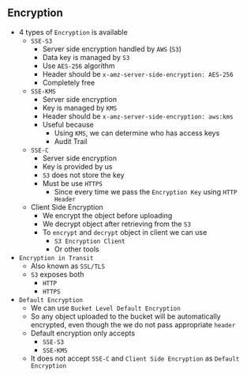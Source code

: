 ## Encryption

- 4 types of `Encryption` is available
  - `SSE-S3`
    - Server side encryption handled by `AWS` (`S3`)
    - Data key is managed by `S3`
    - Use `AES-256` algorithm
    - Header should be `x-amz-server-side-encryption: AES-256`
    - Completely free
  - `SSE-KMS`
    - Server side encryption
    - Key is managed by `KMS`
    - Header should be `x-amz-server-side-encryption: aws:kms`
    - Useful because
      - Using `KMS`, we can determine who has access keys
      - Audit Trail
  - `SSE-C`
    - Server side encryption
    - Key is provided by us
    - `S3` does not store the key
    - Must be use `HTTPS`
      - Since every time we pass the `Encryption Key` using `HTTP Header`
  - Client Side Encryption
    - We encrypt the object before uploading
    - We decrypt object after retrieving from the `S3`
    - To `encrypt` and `decrypt` object in client we can use
      - `S3 Encryption Client`
      - Or other tools
- `Encryption in Transit`
  - Also known as `SSL/TLS`
  - `S3` exposes both
    - `HTTP`
    - `HTTPS`
- `Default Encryption`
  - We can use `Bucket Level Default Encryption`
  - So any object uploaded to the bucket will be automatically encrypted, even though the we do not pass appropriate `header`
  - Default encryption only accepts
    - `SSE-S3`
    - `SSE-KMS`
  - It does not accept `SSE-C` and `Client Side Encryption` as `Default Encryption`
